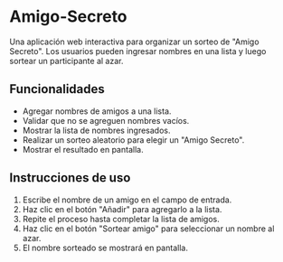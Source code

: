 # Amigo-Secreto
Una aplicación web interactiva para organizar un sorteo de "Amigo Secreto". Los usuarios pueden ingresar nombres en una lista y luego sortear un participante al azar.

##  Funcionalidades

- Agregar nombres de amigos a una lista.
- Validar que no se agreguen nombres vacíos.
- Mostrar la lista de nombres ingresados.
- Realizar un sorteo aleatorio para elegir un "Amigo Secreto".
- Mostrar el resultado en pantalla.

## Instrucciones de uso

1. Escribe el nombre de un amigo en el campo de entrada.
2. Haz clic en el botón "Añadir" para agregarlo a la lista.
3. Repite el proceso hasta completar la lista de amigos.
4. Haz clic en el botón "Sortear amigo" para seleccionar un nombre al azar.
5. El nombre sorteado se mostrará en pantalla.
